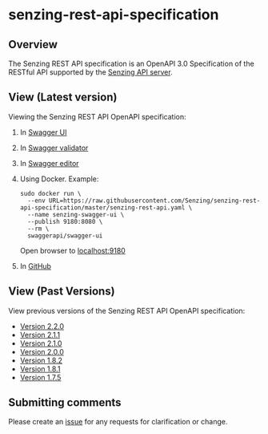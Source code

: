 # senzing-rest-api-specification

## Overview

The Senzing REST API specification is an OpenAPI 3.0 Specification of the RESTful API supported by the
[Senzing API server](https://github.com/Senzing/senzing-api-server).

## View (Latest version)

Viewing the Senzing REST API OpenAPI specification:

1. In [Swagger UI](https://petstore.swagger.io/?url=https://raw.githubusercontent.com/Senzing/senzing-rest-api-specification/master/senzing-rest-api.yaml)
1. In [Swagger validator](http://validator.swagger.io/?url=https://raw.githubusercontent.com/Senzing/senzing-rest-api-specification/master/senzing-rest-api.yaml)
1. In [Swagger editor](http://editor.swagger.io/?url=https://raw.githubusercontent.com/Senzing/senzing-rest-api-specification/master/senzing-rest-api.yaml)
1. Using Docker.
  Example:

    ```console
    sudo docker run \
      --env URL=https://raw.githubusercontent.com/Senzing/senzing-rest-api-specification/master/senzing-rest-api.yaml \
      --name senzing-swagger-ui \
      --publish 9180:8080 \
      --rm \
      swaggerapi/swagger-ui
    ```

   Open browser to [localhost:9180](http://localhost:9180)
1. In [GitHub](senzing-rest-api.yaml)

## View (Past Versions)

View previous versions of the Senzing REST API OpenAPI specification:

- [Version 2.2.0](https://petstore.swagger.io/?url=https://raw.githubusercontent.com/Senzing/senzing-rest-api-specification/2.2.0/senzing-rest-api.yaml)
- [Version 2.1.1](https://petstore.swagger.io/?url=https://raw.githubusercontent.com/Senzing/senzing-rest-api-specification/2.1.1/senzing-rest-api.yaml)
- [Version 2.1.0](https://petstore.swagger.io/?url=https://raw.githubusercontent.com/Senzing/senzing-rest-api-specification/2.1.0/senzing-rest-api.yaml)
- [Version 2.0.0](https://petstore.swagger.io/?url=https://raw.githubusercontent.com/Senzing/senzing-rest-api-specification/2.0.0/senzing-rest-api.yaml)
- [Version 1.8.2](https://petstore.swagger.io/?url=https://raw.githubusercontent.com/Senzing/senzing-rest-api-specification/1.8.2/senzing-rest-api.yaml)
- [Version 1.8.1](https://petstore.swagger.io/?url=https://raw.githubusercontent.com/Senzing/senzing-rest-api-specification/1.8.1/senzing-rest-api.yaml)
- [Version 1.7.5](https://petstore.swagger.io/?url=https://raw.githubusercontent.com/Senzing/senzing-rest-api-specification/1.7.5/senzing-rest-api.yaml)

## Submitting comments

Please create an [issue](https://github.com/Senzing/senzing-rest-api-specification/issues) for any requests for clarification or change.
